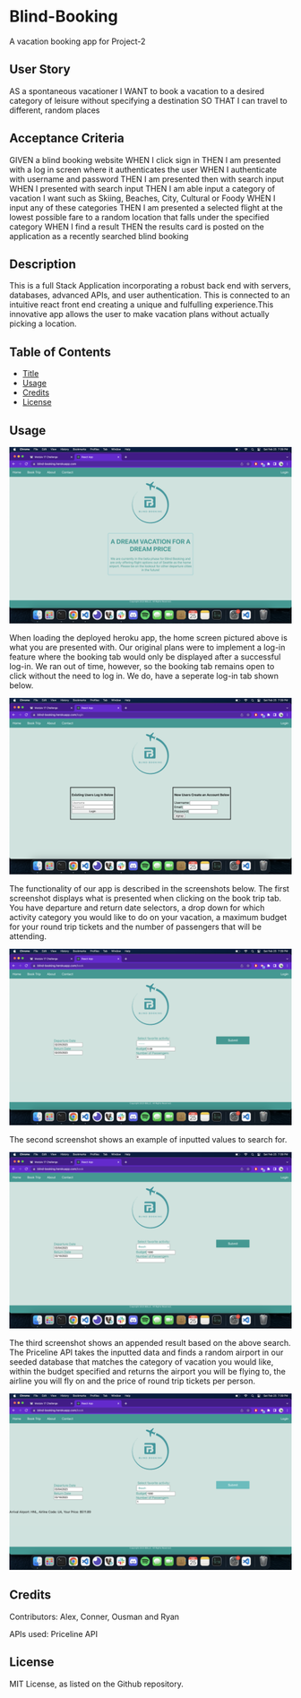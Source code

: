 # Blind-Booking

A vacation booking app for Project-2

## User Story
AS a spontaneous vacationer
I WANT to book a vacation to a desired category of leisure without specifying a destination
SO THAT I can travel to different, random places

## Acceptance Criteria
GIVEN a blind booking website
WHEN I click sign in
THEN I am presented with a log in screen where it authenticates the user
WHEN I authenticate with username and password
THEN I am presented then with search input
WHEN I presented with search input
THEN I am able input a category of vacation I want such as Skiing, Beaches, City, Cultural or Foody
WHEN I input any of these categories
THEN I am presented a selected flight at the lowest possible fare to a random location that falls under the specified category
WHEN I find a result
THEN the results card is posted on the application as a recently searched blind booking

## Description

This is a full Stack Application incorporating a robust back end with servers, databases, advanced APIs, and user authentication. This is connected to an intuitive react front end creating a unique and fulfulling experience.This innovative app allows the user to make vacation plans without actually picking a location. 

## Table of Contents

- [Title](#Blind-Booking)
- [Usage](#usage)
- [Credits](#credits)
- [License](#license)

## Usage

![alt text](assets/screenshots/Screenshot%202023-02-25%20at%207.39.56%20PM.png)

When loading the deployed heroku app, the home screen pictured above is what you are presented with. Our original plans were to implement a log-in feature where the booking tab would only be displayed after a successful log-in. We ran out of time, however, so the booking tab remains open to click without the need to log in. We do, have a seperate log-in tab shown below.

![alt text](assets/screenshots/Screenshot%202023-02-25%20at%207.39.42%20PM.png) 

The functionality of our app is described in the screenshots below. The first screenshot displays what is presented when clicking on the book trip tab. You have departure and return date selectors, a drop down for which activity category you would like to do on your vacation, a maximum budget for your round trip tickets and the number of passengers that will be attending.

![alt text](assets/screenshots/Screenshot%202023-02-25%20at%207.39.03%20PM.png)

The second screenshot shows an example of inputted values to search for.

![alt text](assets/screenshots/Screenshot%202023-02-25%20at%207.39.24%20PM.png)

The third screenshot shows an appended result based on the above search. The Priceline API takes the inputted data and finds a random airport in our seeded database that matches the category of vacation you would like, within the budget specified and returns the airport you will be flying to, the airline you will fly on and the price of round trip tickets per person.

![alt text](assets/screenshots/Screenshot%202023-02-25%20at%207.39.34%20PM.png)





## Credits

Contributors: Alex, Conner, Ousman and Ryan

APIs used: Priceline API

## License 

MIT License, as listed on the Github repository.
